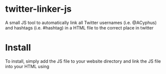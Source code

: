 twitter-linker-js
=================

A small JS tool to automatically link all Twitter usernames (i.e. @ACyphus) and hashtags (i.e. #hashtag) in a HTML file to the correct place in twitter

# Install
To install, simply add the JS file to your website directory and link the JS file into your HTML using <script> tags.

# To Call
Simply call the script on body load i.e. <body onload="updatetags()">